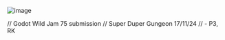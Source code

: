 ![image](https://github.com/user-attachments/assets/68b9fc5f-50fc-419e-b083-a22c8db2c879)

// Godot Wild Jam 75 submission
// Super Duper Gungeon 17/11/24 
// - P3, RK
